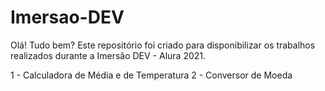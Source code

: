 # Imersao-DEV

Olá! Tudo bem? 
Este repositório foi criado para  disponibilizar os trabalhos realizados durante a Imersão DEV - Alura 2021.

1 - Calculadora de Média e de Temperatura
2 - Conversor de Moeda
